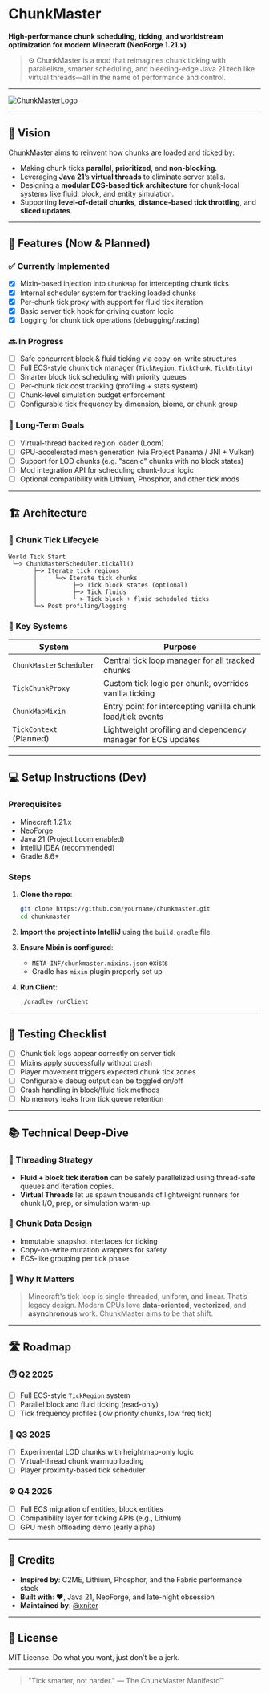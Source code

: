 # ChunkMaster

**High-performance chunk scheduling, ticking, and worldstream optimization for modern Minecraft (NeoForge 1.21.x)**

> ⚙️ ChunkMaster is a mod that reimagines chunk ticking with parallelism, smarter scheduling, and bleeding-edge Java 21 tech like virtual threads—all in the name of performance and control.

---

![ChunkMasterLogo](https://github.com/user-attachments/assets/7ebd46da-499c-4755-a526-66d4c5b544e3)

---

## 🚀 Vision

ChunkMaster aims to reinvent how chunks are loaded and ticked by:
- Making chunk ticks **parallel**, **prioritized**, and **non-blocking**.
- Leveraging **Java 21**’s **virtual threads** to eliminate server stalls.
- Designing a **modular ECS-based tick architecture** for chunk-local systems like fluid, block, and entity simulation.
- Supporting **level-of-detail chunks**, **distance-based tick throttling**, and **sliced updates**.

---

## 🧠 Features (Now & Planned)

### ✅ Currently Implemented
- [x] Mixin-based injection into `ChunkMap` for intercepting chunk ticks
- [x] Internal scheduler system for tracking loaded chunks
- [x] Per-chunk tick proxy with support for fluid tick iteration
- [x] Basic server tick hook for driving custom logic
- [x] Logging for chunk tick operations (debugging/tracing)

### 🔜 In Progress
- [ ] Safe concurrent block & fluid ticking via copy-on-write structures
- [ ] Full ECS-style chunk tick manager (`TickRegion`, `TickChunk`, `TickEntity`)
- [ ] Smarter block tick scheduling with priority queues
- [ ] Per-chunk tick cost tracking (profiling + stats system)
- [ ] Chunk-level simulation budget enforcement
- [ ] Configurable tick frequency by dimension, biome, or chunk group

### 📅 Long-Term Goals
- [ ] Virtual-thread backed region loader (Loom)
- [ ] GPU-accelerated mesh generation (via Project Panama / JNI + Vulkan)
- [ ] Support for LOD chunks (e.g. "scenic" chunks with no block states)
- [ ] Mod integration API for scheduling chunk-local logic
- [ ] Optional compatibility with Lithium, Phosphor, and other tick mods

---

## 🏗️ Architecture

### 🔄 Chunk Tick Lifecycle

```
World Tick Start
 └─> ChunkMasterScheduler.tickAll()
       ├─> Iterate tick regions
       │     └─> Iterate tick chunks
       │          ├─> Tick block states (optional)
       │          ├─> Tick fluids
       │          └─> Tick block + fluid scheduled ticks
       └─> Post profiling/logging
```

### 🧬 Key Systems
| System                   | Purpose                                                       |
|--------------------------|---------------------------------------------------------------|
| `ChunkMasterScheduler`   | Central tick loop manager for all tracked chunks              |
| `TickChunkProxy`         | Custom tick logic per chunk, overrides vanilla ticking        |
| `ChunkMapMixin`          | Entry point for intercepting vanilla chunk load/tick events   |
| `TickContext` (Planned)  | Lightweight profiling and dependency manager for ECS updates  |

---

## 💻 Setup Instructions (Dev)

### Prerequisites
- Minecraft 1.21.x
- [NeoForge](https://neoforged.net/)
- Java 21 (Project Loom enabled)
- IntelliJ IDEA (recommended)
- Gradle 8.6+

### Steps

1. **Clone the repo**:
   ```bash
   git clone https://github.com/yourname/chunkmaster.git
   cd chunkmaster
   ```

2. **Import the project into IntelliJ** using the `build.gradle` file.

3. **Ensure Mixin is configured**:
   - `META-INF/chunkmaster.mixins.json` exists
   - Gradle has `mixin` plugin properly set up

4. **Run Client**:
   ```bash
   ./gradlew runClient
   ```

---

## 🧪 Testing Checklist

- [ ] Chunk tick logs appear correctly on server tick
- [ ] Mixins apply successfully without crash
- [ ] Player movement triggers expected chunk tick zones
- [ ] Configurable debug output can be toggled on/off
- [ ] Crash handling in block/fluid tick methods
- [ ] No memory leaks from tick queue retention

---

## 📚 Technical Deep-Dive

### 🔧 Threading Strategy
- **Fluid + block tick iteration** can be safely parallelized using thread-safe queues and iteration copies.
- **Virtual Threads** let us spawn thousands of lightweight runners for chunk I/O, prep, or simulation warm-up.

### 🧱 Chunk Data Design
- Immutable snapshot interfaces for ticking
- Copy-on-write mutation wrappers for safety
- ECS-like grouping per tick phase

### 🧠 Why It Matters
> Minecraft's tick loop is single-threaded, uniform, and linear. That’s legacy design. Modern CPUs love **data-oriented**, **vectorized**, and **asynchronous** work. ChunkMaster aims to be that shift.

---

## 🛣️ Roadmap

### ⏱️ Q2 2025
- [ ] Full ECS-style `TickRegion` system
- [ ] Parallel block and fluid ticking (read-only)
- [ ] Tick frequency profiles (low priority chunks, low freq tick)

### 🧪 Q3 2025
- [ ] Experimental LOD chunks with heightmap-only logic
- [ ] Virtual-thread chunk warmup loading
- [ ] Player proximity-based tick scheduler

### ⚙️ Q4 2025
- [ ] Full ECS migration of entities, block entities
- [ ] Compatibility layer for ticking APIs (e.g., Lithium)
- [ ] GPU mesh offloading demo (early alpha)

---

## 📖 Credits

- **Inspired by**: C2ME, Lithium, Phosphor, and the Fabric performance stack
- **Built with**: ❤️, Java 21, NeoForge, and late-night obsession
- **Maintained by**: [@xniter](https://github.com/xniter)

---

## 📄 License

MIT License. Do what you want, just don’t be a jerk.

---

> "Tick smarter, not harder." — The ChunkMaster Manifesto™
